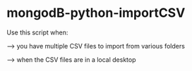 # mongodB-python-importCSV

Use this script when:

--> you have multiple CSV files to import from various folders

--> when the CSV files are in a local desktop
